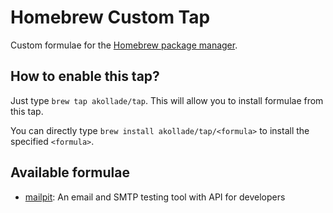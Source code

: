# Homebrew Custom Tap

Custom formulae for the [Homebrew package manager](https://brew.sh).

## How to enable this tap?

Just type `brew tap akollade/tap`. This will allow you to install formulae from this tap.

You can directly type `brew install akollade/tap/<formula>` to install the specified `<formula>`.

## Available formulae

* [mailpit](https://github.com/axllent/mailpit): An email and SMTP testing tool with API for developers 
